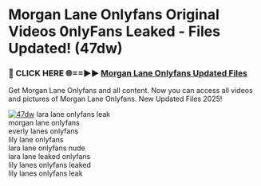 # Morgan Lane Onlyfans Original Videos 0nlyFans Leaked - Files Updated! (47dw)

<h3>🔴 CLICK HERE 🌐==►► <a href="https://tinyurl.com/2jnfzry5" rel="nofollow">Morgan Lane Onlyfans Updated Files</a></h3>

Get Morgan Lane Onlyfans and all content. Now you can access all videos and pictures of Morgan Lane Onlyfans. New Updated Files 2025!

[![47dw](https://i.imgur.com/GyGTBgg.gif)](https://tinyurl.com/2jnfzry5)
lara lane onlyfans leak<br>
morgan lane onlyfans<br>
everly lanes onlyfans<br>
lily lane onlyfans<br>
lara lane onlyfans nude<br>
lara lane leaked onlyfans<br>
lily lanes onlyfans leaked<br>
lily lanes onlyfans leak